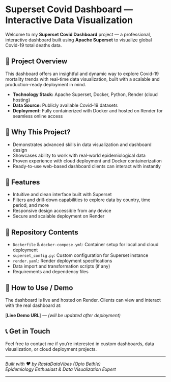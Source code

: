 # Superset Covid Dashboard — Interactive Data Visualization

Welcome to my **Superset Covid Dashboard** project — a professional, interactive dashboard built using **Apache Superset** to visualize global Covid-19 total deaths data.

## 🚀 Project Overview

This dashboard offers an insightful and dynamic way to explore Covid-19 mortality trends with real-time data visualization, built with a scalable and production-ready deployment in mind.

- **Technology Stack:** Apache Superset, Docker, Python, Render (cloud hosting)
- **Data Source:** Publicly available Covid-19 datasets
- **Deployment:** Fully containerized with Docker and hosted on Render for seamless online access

## 🎯 Why This Project?

- Demonstrates advanced skills in data visualization and dashboard design
- Showcases ability to work with real-world epidemiological data
- Proven experience with cloud deployment and Docker containerization
- Ready-to-use web-based dashboard clients can interact with instantly

## 🔧 Features

- Intuitive and clean interface built with Superset
- Filters and drill-down capabilities to explore data by country, time period, and more
- Responsive design accessible from any device
- Secure and scalable deployment on Render

## 📂 Repository Contents

- `Dockerfile` & `docker-compose.yml`: Container setup for local and cloud deployment
- `superset_config.py`: Custom configuration for Superset instance
- `render.yaml`: Render deployment specifications
- Data import and transformation scripts (if any)
- Requirements and dependency files

## 🎯 How to Use / Demo

The dashboard is live and hosted on Render. Clients can view and interact with the real dashboard at:

[**Live Demo URL**] — *(will be updated after deployment)*

## 📞 Get in Touch

Feel free to contact me if you’re interested in custom dashboards, data visualization, or cloud deployment projects.

---

*Built with ❤️ by RastaDataVibes (Opio Bethle)*  
*Epidemiology Enthusiast & Data Visualization Expert*

---


